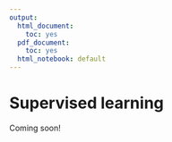```yaml
---
output:
  html_document:
    toc: yes
  pdf_document:
    toc: yes
  html_notebook: default
---
```


# Supervised learning

Coming soon!
